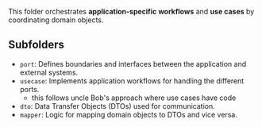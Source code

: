 This folder orchestrates **application-specific workflows** and **use cases** by coordinating domain objects.

## Subfolders

- `port`: Defines boundaries and interfaces between the application and external systems.
- `usecase`: Implements application workflows for handling the different ports.
  - this follows uncle Bob's approach where use cases have code
- `dto`: Data Transfer Objects (DTOs) used for communication.
- `mapper`: Logic for mapping domain objects to DTOs and vice versa.
